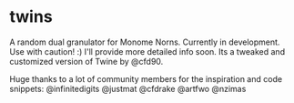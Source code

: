 # twins
A random dual granulator for Monome Norns. Currently in development. Use with caution! :)
I'll provide more detailed info soon. Its a tweaked and customized version of Twine by @cfd90.

Huge thanks to a lot of community members for the inspiration and code snippets:
@infinitedigits
@justmat
@cfdrake
@artfwo
@nzimas
